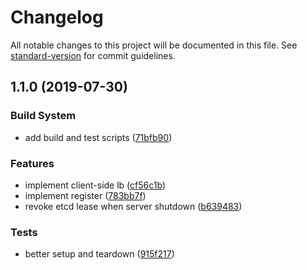 # Changelog

All notable changes to this project will be documented in this file. See [standard-version](https://github.com/conventional-changelog/standard-version) for commit guidelines.

## 1.1.0 (2019-07-30)


### Build System

* add build and test scripts ([71bfb90](https://github.com/edvardchen/grpclb/commit/71bfb90))


### Features

* implement client-side lb ([cf56c1b](https://github.com/edvardchen/grpclb/commit/cf56c1b))
* implement register ([783bb7f](https://github.com/edvardchen/grpclb/commit/783bb7f))
* revoke etcd lease when server shutdown ([b639483](https://github.com/edvardchen/grpclb/commit/b639483))


### Tests

* better setup and teardown ([915f217](https://github.com/edvardchen/grpclb/commit/915f217))
